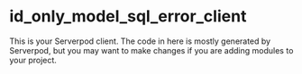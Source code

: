 # id_only_model_sql_error_client

This is your Serverpod client. The code in here is mostly generated by
Serverpod, but you may want to make changes if you are adding modules to your
project.
